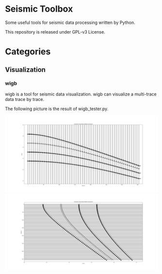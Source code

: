 # Seismic Toolbox

Some useful tools for seismic data processing written by Python.

This repository is released under GPL-v3 License.
 
# Categories

## Visualization

### wigb

wigb is a tool for seismic data visualization. wigb can visualize a multi-trace data trace by trace.

The following picture is the result of wigb_tester.py.

![wigb_tester](wigb_tester.png)
![wigb_tester](wigb_tester_hor.png)